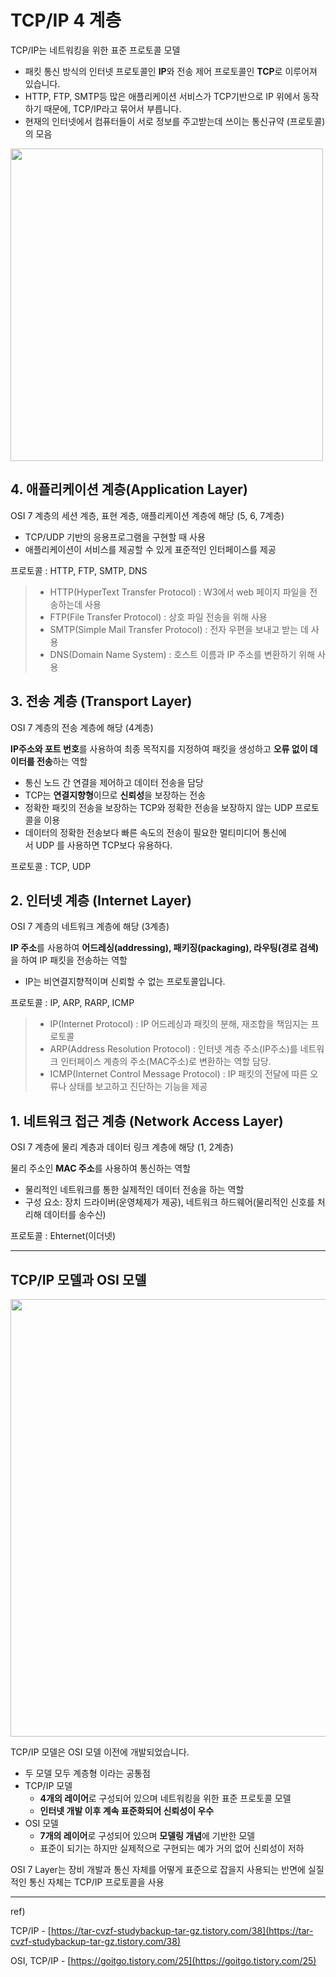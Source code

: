 # TCP/IP 4 계층

TCP/IP는 네트워킹을 위한 표준 프로토콜 모델

- 패킷 통신 방식의 인터넷 프로토콜인 **IP**와 전송 제어 프로토콜인 **TCP**로 이루어져 있습니다.
- HTTP, FTP, SMTP등 많은 애플리케이션 서비스가 TCP기반으로 IP 위에서 동작하기 때문에, TCP/IP라고 묶어서 부릅니다.
- 현재의 인터넷에서 컴퓨터들이 서로 정보를 주고받는데 쓰이는 통신규약 (프로토콜)의 모음

<p>
    <img src="https://github.com/triflingness/CSnCT-Study/blob/13a710f2c69f340d9da37bf44468abe1bc9ea89f/Network/imgs/6.%20TCP_IP%204%EA%B3%84%EC%B8%B5/Tcp_ip%20%ED%94%84%EB%A1%9C%ED%86%A0%EC%BD%9C%20%EA%B5%AC%EC%A1%B0_k.png" width="500">
</p>

## 4. 애플리케이션 계층(Application Layer)

OSI 7 계층의 세션 계층, 표현 계층, 애플리케이션 계층에 해당 (5, 6, 7계층)

- TCP/UDP 기반의 응용프로그램을 구현할 때 사용
- 애플리케이션이 서비스를 제공할 수 있게 표준적인 인터페이스를 제공

프로토콜 : HTTP, FTP, SMTP, DNS

> * HTTP(HyperText Transfer Protocol) : W3에서 web 페이지 파일을 전송하는데 사용
> * FTP(File Transfer Protocol) :  상호 파일 전송을 위해 사용
> * SMTP(Simple Mail Transfer Protocol) : 전자 우편을 보내고 받는 데 사용
> * DNS(Domain Name System) : 호스트 이름과 IP 주소를 변환하기 위해 사용

## 3. 전송 계층 (Transport Layer)

OSI 7 계층의 전송 계층에 해당 (4계층)

**IP주소와 포트 번호**를 사용하여 최종 목적지를 지정하여 패킷을 생성하고 **오류 없이 데이터를 전송**하는 역할

- 통신 노드 간 연결을 제어하고 데이터 전송을 담당
- TCP는 **연결지향형**이므로 **신뢰성**을 보장하는 전송
- 정확한 패킷의 전송을 보장하는 TCP와 정확한 전송을 보장하지 않는 UDP 프로토콜을 이용
- 데이터의 정확한 전송보다 빠른 속도의 전송이 필요한 멀티미디어 통신에서 UDP 를 사용하면 TCP보다 유용하다.

프로토콜 : TCP, UDP

## 2. 인터넷 계층 (Internet Layer)

OSI 7 계층의 네트워크 계층에 해당 (3계층)

**IP 주소**를 사용하여 **어드레싱(addressing), 패키징(packaging), 라우팅(경로 검색)** 을 하여 IP 패킷을 전송하는 역할

- IP는 비연결지향적이며 신뢰할 수 없는 프로토콜입니다.

프로토콜 : IP, ARP, RARP, ICMP

> * IP(Internet Protocol) : IP 어드레싱과 패킷의 분해, 재조합을 책임지는 프로토콜
> * ARP(Address Resolution Protocol) : 인터넷 계층 주소(IP주소)를 네트워크 인터페이스 계층의 주소(MAC주소)로 변환하는 역할 담당.
> * ICMP(Internet Control Message Protocol) : IP 패킷의 전달에 따른 오류나 상태를 보고하고 진단하는 기능을 제공

## 1. 네트워크 접근 계층 (Network Access Layer)

OSI 7 계층에 물리 계층과 데이터 링크 계층에 해당 (1, 2계층)

물리 주소인 **MAC 주소**를 사용하여 통신하는 역할

- 물리적인 네트워크를 통한 실제적인 데이터 전송을 하는 역할
- 구성 요소: 장치 드라이버(운영체제가 제공), 네트워크 하드웨어(물리적인 신호를 처리해 데이터를 송수신)

프로토콜 : Ehternet(이더넷)

---

## TCP/IP 모델과 OSI 모델

<p>
    <img src="https://github.com/triflingness/CSnCT-Study/blob/13a710f2c69f340d9da37bf44468abe1bc9ea89f/Network/imgs/6.%20TCP_IP%204%EA%B3%84%EC%B8%B5/osi_tcpip.png" width="700">
</p>

TCP/IP 모델은 OSI 모델 이전에 개발되었습니다.

- 두 모델 모두 계층형 이라는 공통점
- TCP/IP 모델
    - **4개의 레이어**로 구성되어 있으며 네트워킹을 위한 표준 프로토콜 모델
    - **인터넷 개발 이후 계속 표준화되어 신뢰성이 우수**
- OSI 모델
    - **7개의 레이어**로 구성되어 있으며 **모델링 개념**에 기반한 모델
    - 표준이 되기는 하지만 실제적으로 구현되는 예가 거의 없어 신뢰성이 저하

OSI 7 Layer는 장비 개발과 통신 자체를 어떻게 표준으로 잡을지 사용되는 반면에 실질적인 통신 자체는 TCP/IP 프로토콜을 사용

---

ref)

TCP/IP - [https://tar-cvzf-studybackup-tar-gz.tistory.com/38](https://tar-cvzf-studybackup-tar-gz.tistory.com/38)

OSI, TCP/IP - [https://goitgo.tistory.com/25](https://goitgo.tistory.com/25)
